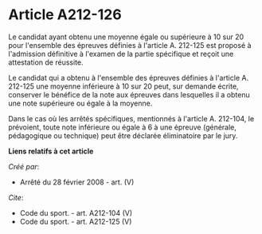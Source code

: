 # Article A212-126

Le candidat ayant obtenu une moyenne égale ou supérieure à 10 sur 20 pour l'ensemble des épreuves définies à l'article A.
212-125 est proposé à l'admission définitive à l'examen de la partie spécifique et reçoit une attestation de réussite. 

Le candidat qui a obtenu à l'ensemble des épreuves définies à l'article A. 212-125 une moyenne inférieure à 10 sur 20 peut,
sur demande écrite, conserver le bénéfice de la note aux épreuves dans lesquelles il a obtenu une note supérieure ou égale à
la moyenne. 

Dans le cas où les arrêtés spécifiques, mentionnés à l'article A. 212-104, le prévoient, toute note inférieure ou égale à 6 à
une épreuve (générale, pédagogique ou technique) peut être déclarée éliminatoire par le jury.

**Liens relatifs à cet article**

_Créé par_:

  - Arrêté du 28 février 2008 - art. (V)

_Cite_:

  - Code du sport. - art. A212-104 (V)
  - Code du sport. - art. A212-125 (V)
